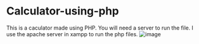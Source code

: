 # Calculator-using-php
This is a caculator made using PHP.
You will need a server to run the file. I use the apache server in xampp to run the php files.
![image](https://github.com/koze2totwo/Calculator-using-php/assets/112062753/2bfe78c8-f542-4629-a691-3520c808c719)
